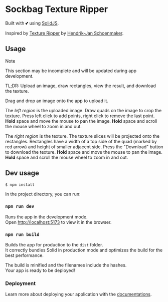 # Sockbag Texture Ripper

Built with 💕 using [SolidJS](https://docs.solidjs.com).

Inspired by [Texture Ripper](https://renderhjs.net/shoebox/textureRipper.htm) by [Hendrik-Jan Schoenmaker](https://www.renderhjs.net/).

## Usage
> [!NOTE]
> This section may be incomplete and will be updated during app development.

TL;DR:
Upload an image, draw rectangles, view the result, and download the texture.

Drag and drop an image onto the app to upload it.

The *left region* is the uploaded image. Draw quads on the image to crop the texture. Press left click to add points, right click to remove the last point. **Hold** space and move the mouse to pan the image. **Hold** space and scroll the mouse wheel to zoom in and out.

The *right region* is the texture. The texture slices will be projected onto the rectangles. Rectangles have a width of a top side of the quad (marked by red arrow) and height of smaller adjacent side.
Press the "Download" button to download the texture.
**Hold** space and move the mouse to pan the image. **Hold** space and scroll the mouse wheel to zoom in and out.

## Dev usage
```bash
$ npm install
```

In the project directory, you can run:

### `npm run dev`
Runs the app in the development mode.<br>
Open [http://localhost:5173](http://localhost:5173) to view it in the browser.

### `npm run build`
Builds the app for production to the `dist` folder.<br>
It correctly bundles Solid in production mode and optimizes the build for the best performance.

The build is minified and the filenames include the hashes.<br>
Your app is ready to be deployed!

### Deployment
Learn more about deploying your application with the [documentations](https://vitejs.dev/guide/static-deploy.html).
